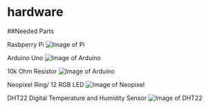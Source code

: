 
# hardware

##Needed Parts <br />

Rasbperry Pi 
![Image of Pi](https://media.digikey.com/photos/Raspberry%20Pi/RASPBERRY-PI-3.jpg)

Arduino Uno
![Image of Arduino](https://www.kitronik.co.uk/media/catalog/product/cache/1/image/9df78eab33525d08d6e5fb8d27136e95/4/6/4622_large_arduino_uno_main_board.jpg)

10k Ohm Resistor 
![Image of Arduino](https://www.jameco.com/Jameco/Products/ProdImag/2237221.jpg)

Neopixel Ring/ 12 RGB LED 
![Image of Neopixel](https://www.distrelec.nl/Web/WebShopImages/landscape_large/0-/01/Adafruit-1643-30091150-01.jpg)

DHT22 Digital Temperature and Humidity Sensor
![Image of DHT22](https://encrypted-tbn3.gstatic.com/shopping?q=tbn:ANd9GcQi2ekjh0p0fsQCHovVPxyRMbTKM318MjwDq6puOGPTSXirOhcp5R-QBM6tg0TPr73-IHvxkxbU4Q&usqp=CAcg)

